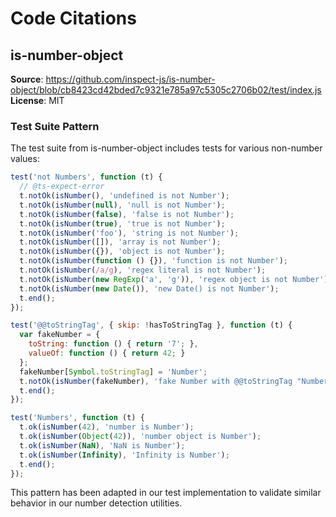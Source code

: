 # Code Citations

## is-number-object

**Source**: <https://github.com/inspect-js/is-number-object/blob/cb8423cd42bded7c9321e785a97c5305c2706b02/test/index.js>  
**License**: MIT

### Test Suite Pattern

The test suite from is-number-object includes tests for various non-number values:

```javascript
test('not Numbers', function (t) {
  // @ts-expect-error
  t.notOk(isNumber(), 'undefined is not Number');
  t.notOk(isNumber(null), 'null is not Number');
  t.notOk(isNumber(false), 'false is not Number');
  t.notOk(isNumber(true), 'true is not Number');
  t.notOk(isNumber('foo'), 'string is not Number');
  t.notOk(isNumber([]), 'array is not Number');
  t.notOk(isNumber({}), 'object is not Number');
  t.notOk(isNumber(function () {}), 'function is not Number');
  t.notOk(isNumber(/a/g), 'regex literal is not Number');
  t.notOk(isNumber(new RegExp('a', 'g')), 'regex object is not Number');
  t.notOk(isNumber(new Date()), 'new Date() is not Number');
  t.end();
});

test('@@toStringTag', { skip: !hasToStringTag }, function (t) {
  var fakeNumber = {
    toString: function () { return '7'; },
    valueOf: function () { return 42; }
  };
  fakeNumber[Symbol.toStringTag] = 'Number';
  t.notOk(isNumber(fakeNumber), 'fake Number with @@toStringTag "Number" is not Number');
  t.end();
});

test('Numbers', function (t) {
  t.ok(isNumber(42), 'number is Number');
  t.ok(isNumber(Object(42)), 'number object is Number');
  t.ok(isNumber(NaN), 'NaN is Number');
  t.ok(isNumber(Infinity), 'Infinity is Number');
  t.end();
});
```

This pattern has been adapted in our test implementation to validate similar behavior in our number detection utilities.
